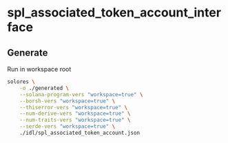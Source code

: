 # spl_associated_token_account_interface

## Generate

Run in workspace root

```sh
solores \
    -o ./generated \
    --solana-program-vers "workspace=true" \
    --borsh-vers "workspace=true" \
    --thiserror-vers "workspace=true" \
    --num-derive-vers "workspace=true" \
    --num-traits-vers "workspace=true" \
    --serde-vers "workspace=true" \
    ./idl/spl_associated_token_account.json
```
